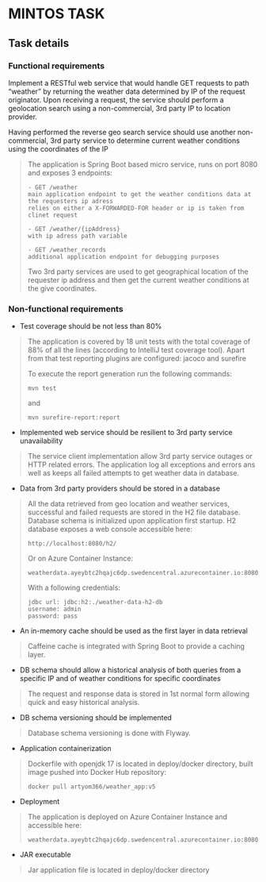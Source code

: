 # MINTOS TASK
## Task details
### Functional requirements
Implement a RESTful web service that would handle GET requests to path “weather” by returning the
weather data determined by IP of the request originator.
Upon receiving a request, the service should perform a geolocation search using a non-commercial, 3rd party
IP to location provider.

Having performed the reverse geo search service should use another non-commercial, 3rd party service to
determine current weather conditions using the coordinates of the IP
> The application is Spring Boot based micro service, runs on port 8080 and exposes 3 endpoints:
> ```jvm
> - GET /weather
> main application endpoint to get the weather conditions data at the requesters ip adress
> relies on either a X-FORWARDED-FOR header or ip is taken from clinet request
> ```
> ```jvm
> - GET /weather/{ipAddress}
> with ip adress path variable
> ```
> ```jvm
> - GET /weather_records
> additional application endpoint for debugging purposes
> ```
> Two 3rd party services are used to get geographical location of the requester ip address 
> and then get the current weather conditions at the give coordinates.
### Non-functional requirements
- Test coverage should be not less than 80%
> The application is covered by 18 unit tests with the total coverage of 88% of all the lines (according to IntelliJ test coverage tool).
> Apart from that test reporting plugins are configured: jacoco and surefire
>
> To execute the report generation run the following commands: 
> ```jvm
> mvn test 
> ```
> and 
> ```jvm
> mvn surefire-report:report  
> ```
- Implemented web service should be resilient to 3rd party service unavailability
> The service client implementation allow 3rd party service outages or HTTP related errors.
> The application log all exceptions and errors ans well as keeps all failed attempts to get weather data in database.
- Data from 3rd party providers should be stored in a database
> All the data retrieved from geo location and weather services, successful and failed requests are stored in the H2 file database. 
> Database schema is initialized upon application first startup.
> H2 database exposes a web console accessible here:
> ```jvm
> http://localhost:8080/h2/
> ```
> Or on Azure Container Instance:
> ```jvm
> weatherdata.ayeybtc2hqajc6dp.swedencentral.azurecontainer.io:8080/h2
> ```
> With a following credentials:
> ```jvm
> jdbc url: jdbc:h2:./weather-data-h2-db
> username: admin
> password: pass
> ```
- An in-memory cache should be used as the first layer in data retrieval
> Caffeine cache is integrated with Spring Boot to provide a caching layer. 
- DB schema should allow a historical analysis of both queries from a specific IP and of weather conditions for specific coordinates
> The request and response data is stored in 1st normal form allowing quick and easy historical analysis.
- DB schema versioning should be implemented
> Database schema versioning is done with Flyway.
- Application containerization
> Dockerfile with openjdk 17 is located in deploy/docker directory, built image pushed into Docker Hub repository: 
> ```jvm
> docker pull artyom366/weather_app:v5
> ```
- Deployment
> The application is deployed on Azure Container Instance and accessible here: 
> ```jvm
> weatherdata.ayeybtc2hqajc6dp.swedencentral.azurecontainer.io:8080/weather/
> ```
- JAR executable 
> Jar application file is located in deploy/docker directory
